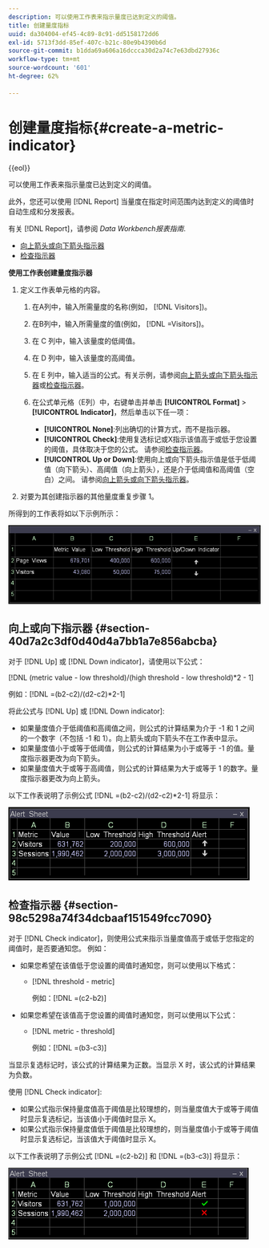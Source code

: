 ```yaml
---
description: 可以使用工作表来指示量度已达到定义的阈值。
title: 创建量度指标
uuid: da304004-ef45-4c89-8c91-dd5158172dd6
exl-id: 5713f3dd-85ef-407c-b21c-80e9b4390b6d
source-git-commit: b1dda69a606a16dccca30d2a74c7e63dbd27936c
workflow-type: tm+mt
source-wordcount: '601'
ht-degree: 62%

---
```


# 创建量度指标{#create-a-metric-indicator}

{{eol}}

可以使用工作表来指示量度已达到定义的阈值。

此外，您还可以使用 [!DNL Report] 当量度在指定时间范围内达到定义的阈值时自动生成和分发报表。

有关 [!DNL Report]，请参阅 *Data Workbench报表指南*.

* [向上箭头或向下箭头指示器](../../../../home/c-get-started/c-analysis-vis/c-wksts/c-metric-ind.md#section-40d7a2c3df0d40d4a7bb1a7e856abcba)
* [检查指示器](../../../../home/c-get-started/c-analysis-vis/c-wksts/c-metric-ind.md#section-98c5298a74f34dcbaaf151549fcc7090)

**使用工作表创建量度指示器**

1. 定义工作表单元格的内容。

   1. 在A列中，输入所需量度的名称(例如， [!DNL Visitors])。
   1. 在B列中，输入所需量度的值(例如， [!DNL =Visitors])。
   1. 在 C 列中，输入该量度的低阈值。
   1. 在 D 列中，输入该量度的高阈值。
   1. 在 E 列中，输入适当的公式。有关示例，请参阅[向上箭头或向下箭头指示器](../../../../home/c-get-started/c-analysis-vis/c-wksts/c-metric-ind.md#section-40d7a2c3df0d40d4a7bb1a7e856abcba)或[检查指示器](../../../../home/c-get-started/c-analysis-vis/c-wksts/c-metric-ind.md#section-98c5298a74f34dcbaaf151549fcc7090)。
   1. 在公式单元格（E列）中，右键单击并单击 **[!UICONTROL Format]** > **[!UICONTROL Indicator]**，然后单击以下任一项：

      * **[!UICONTROL None]**:列出确切的计算方式，而不是指示器。
      * **[!UICONTROL Check]**:使用复选标记或X指示该值高于或低于您设置的阈值，具体取决于您的公式。 请参阅[检查指示器](../../../../home/c-get-started/c-analysis-vis/c-wksts/c-metric-ind.md#section-98c5298a74f34dcbaaf151549fcc7090)。
      * **[!UICONTROL Up or Down]**:使用向上或向下箭头指示值是低于低阈值（向下箭头）、高阈值（向上箭头），还是介于低阈值和高阈值（空白）之间。 请参阅[向上箭头或向下箭头指示器](../../../../home/c-get-started/c-analysis-vis/c-wksts/c-metric-ind.md#section-40d7a2c3df0d40d4a7bb1a7e856abcba)。

1. 对要为其创建指示器的其他量度重复步骤 1。

所得到的工作表将如以下示例所示：

![](assets/vis_Worksheet_Alerts.png)

## 向上或向下指示器 {#section-40d7a2c3df0d40d4a7bb1a7e856abcba}

对于 [!DNL Up] 或 [!DNL Down indicator]，请使用以下公式：

[!DNL (metric value - low threshold)/(high threshold - low threshold)*2 - 1]

例如：[!DNL =(b2-c2)/(d2-c2)*2-1]

将此公式与 [!DNL Up] 或 [!DNL Down indicator]:

* 如果量度值介于低阈值和高阈值之间，则公式的计算结果为介于 -1 和 1 之间的一个数字（不包括 -1 和 1）。向上箭头或向下箭头不在工作表中显示。
* 如果量度值小于或等于低阈值，则公式的计算结果为小于或等于 -1 的值。量度指示器更改为向下箭头。
* 如果量度值大于或等于高阈值，则公式的计算结果为大于或等于 1 的数字。量度指示器更改为向上箭头。

以下工作表说明了示例公式 [!DNL =(b2-c2)/(d2-c2)*2-1] 将显示：

![](assets/vis_Worksheet_Alerts_UpDown.png)

## 检查指示器 {#section-98c5298a74f34dcbaaf151549fcc7090}

对于 [!DNL Check indicator]，则使用公式来指示当量度值高于或低于您指定的阈值时，是否要通知您。 例如：

* 如果您希望在该值低于您设置的阈值时通知您，则可以使用以下格式：

   * [!DNL threshold - metric]

      例如：[!DNL =(c2-b2)]

* 如果您希望在该值高于您设置的阈值时通知您，则可以使用以下公式：

   * [!DNL metric - threshold]

      例如：[!DNL =(b3-c3)]

当显示复选标记时，该公式的计算结果为正数。当显示 X 时，该公式的计算结果为负数。

使用 [!DNL Check indicator]:

* 如果公式指示保持量度值高于阈值是比较理想的，则当量度值大于或等于阈值时显示复选标记，当该值小于阈值时显示 X。
* 如果公式指示保持量度值低于阈值是比较理想的，则当量度值小于或等于阈值时显示复选标记，当该值大于阈值时显示 X。

以下工作表说明了示例公式 [!DNL =(c2-b2)] 和 [!DNL =(b3-c3)] 将显示：

![](assets/vis_Worksheet_Alerts_Check.png)
